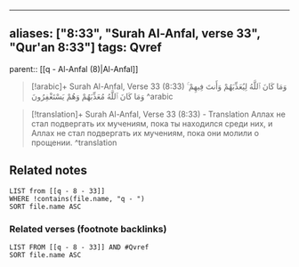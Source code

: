 
---
aliases: ["8:33", "Surah Al-Anfal, verse 33", "Qur'an 8:33"]
tags: Qvref
---

parent:: [[q - Al-Anfal (8)|Al-Anfal]]

> [!arabic]+ Surah Al-Anfal, Verse 33 (8:33)
> <span class="quran-arabic">وَمَا كَانَ ٱللَّهُ لِيُعَذِّبَهُمْ وَأَنتَ فِيهِمْ ۚ وَمَا كَانَ ٱللَّهُ مُعَذِّبَهُمْ وَهُمْ يَسْتَغْفِرُونَ</span>
^arabic

> [!translation]+ Surah Al-Anfal, Verse 33 (8:33) - Translation
> Аллах не стал подвергать их мучениям, пока ты находился среди них, и Аллах не стал подвергать их мучениям, пока они молили о прощении.
^translation



## Related notes
```dataview
LIST from [[q - 8 - 33]]
WHERE !contains(file.name, "q - ")
SORT file.name ASC
```

### Related verses (footnote backlinks)
```dataview
LIST FROM [[q - 8 - 33]] AND #Qvref
SORT file.name ASC
```

